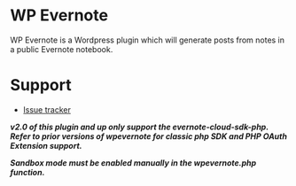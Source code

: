 WP Evernote
===========

WP Evernote is a Wordpress plugin which will generate posts
from notes in a public Evernote notebook.


# Support

- [Issue tracker][issues]


***v2.0 of this plugin and up only support the
evernote-cloud-sdk-php.  Refer to prior versions of wpevernote for
classic php SDK and PHP OAuth Extension support.***

***Sandbox mode must be enabled manually in the wpevernote.php
function.***


[issues]: https://github.com/creichert/wpevernote/issues
